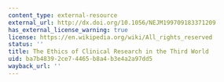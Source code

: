 ```yaml
---
content_type: external-resource
external_url: http://dx.doi.org/10.1056/NEJM199709183371209
has_external_license_warning: true
license: https://en.wikipedia.org/wiki/All_rights_reserved
status: ''
title: The Ethics of Clinical Research in the Third World
uid: ba7b4839-2ce7-4465-b8a4-b3e4a2a97dd5
wayback_url: ''
---
```

